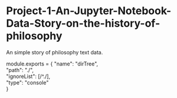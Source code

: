 # Project-1-An-Jupyter-Notebook-Data-Story-on-the-history-of-philosophy

An simple story of philosophy text data.


module.exports = {
    "name": "dirTree",       
    "path": "./",            
    "ignoreList": [/^\./],   
    "type": "console"        
}
